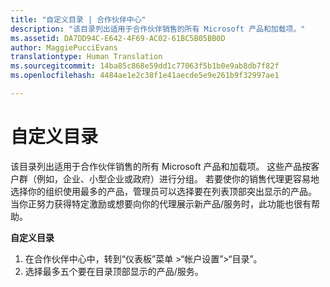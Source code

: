 ```yaml
---
title: "自定义目录 | 合作伙伴中心"
description: "该目录列出适用于合作伙伴销售的所有 Microsoft 产品和加载项。"
ms.assetid: DA7DD94C-E642-4F69-AC02-61BC5B05BB0D
author: MaggiePucciEvans
translationtype: Human Translation
ms.sourcegitcommit: 14ba85c868e59dd1c77063f5b1b0e9ab8db7f82f
ms.openlocfilehash: 4484ae1e2c38f1e41aecde5e9e261b9f32997ae1

---
```


# 自定义目录


该目录列出适用于合作伙伴销售的所有 Microsoft 产品和加载项。 这些产品按客户群（例如，企业、小型企业或政府）进行分组。 若要使你的销售代理更容易地选择你的组织使用最多的产品，管理员可以选择要在列表顶部突出显示的产品。 当你正努力获得特定激励或想要向你的代理展示新产品/服务时，此功能也很有帮助。

**自定义目录**

1.  在合作伙伴中心中，转到“仪表板”菜单 &gt;“帐户设置”&gt;“目录”。
2.  选择最多五个要在目录顶部显示的产品/服务。

 

 






<!--HONumber=Nov16_HO3-->


